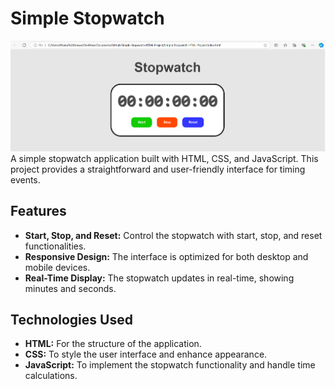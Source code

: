 # Simple Stopwatch
![Stopwatch Icon](static/Stopwatch.png)
A simple stopwatch application built with HTML, CSS, and JavaScript. This project provides a straightforward and user-friendly interface for timing events.

## Features

- **Start, Stop, and Reset:** Control the stopwatch with start, stop, and reset functionalities.
- **Responsive Design:** The interface is optimized for both desktop and mobile devices.
- **Real-Time Display:** The stopwatch updates in real-time, showing minutes and seconds.

## Technologies Used

- **HTML:** For the structure of the application.
- **CSS:** To style the user interface and enhance appearance.
- **JavaScript:** To implement the stopwatch functionality and handle time calculations.

